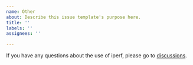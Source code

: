 ```yaml
---
name: Other
about: Describe this issue template's purpose here.
title: ''
labels: ''
assignees: ''

---
```


If you have any questions about the use of iperf, please go to [discussions](https://github.com/baidu/dperf/discussions).
